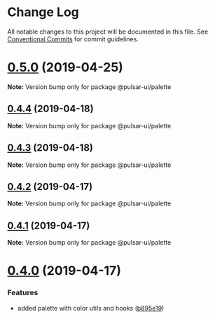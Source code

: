 # Change Log

All notable changes to this project will be documented in this file.
See [Conventional Commits](https://conventionalcommits.org) for commit guidelines.

# [0.5.0](https://github.com/adriankremer/pulsar-ui/compare/v0.4.4...v0.5.0) (2019-04-25)

**Note:** Version bump only for package @pulsar-ui/palette





## [0.4.4](https://github.com/adriankremer/pulsar-ui/compare/v0.4.3...v0.4.4) (2019-04-18)

**Note:** Version bump only for package @pulsar-ui/palette





## [0.4.3](https://github.com/adriankremer/pulsar-ui/compare/v0.4.2...v0.4.3) (2019-04-18)

**Note:** Version bump only for package @pulsar-ui/palette





## [0.4.2](https://github.com/adriankremer/pulsar-ui/compare/v0.4.1...v0.4.2) (2019-04-17)

**Note:** Version bump only for package @pulsar-ui/palette





## [0.4.1](https://github.com/adriankremer/pulsar-ui/compare/v0.4.0...v0.4.1) (2019-04-17)

**Note:** Version bump only for package @pulsar-ui/palette





# [0.4.0](https://github.com/adriankremer/pulsar-ui/compare/v0.3.1...v0.4.0) (2019-04-17)


### Features

* added palette with color utils and hooks ([b895e19](https://github.com/adriankremer/pulsar-ui/commit/b895e19))
